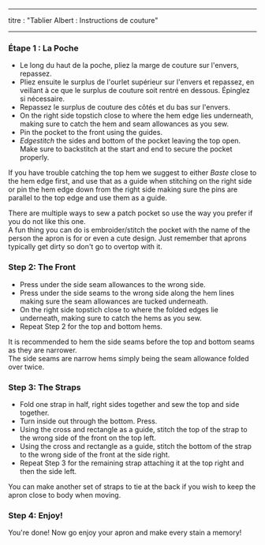 - - -
titre : "Tablier Albert : Instructions de couture"
- - -

### Étape 1 : La Poche

- Le long du haut de la poche, pliez la marge de couture sur l'envers, repassez.
- Pliez ensuite le surplus de l'ourlet supérieur sur l'envers et repassez, en veillant à ce que le surplus de couture soit rentré en dessous. Épinglez si nécessaire.
- Repassez le surplus de couture des côtés et du bas sur l'envers.
- On the right side topstich close to where the hem edge lies underneath, making sure to catch the hem and seam allowances as you sew.
- Pin the pocket to the front using the guides.
- _Edgestitch_ the sides and bottom of the pocket leaving the top open. Make sure to backstitch at the start and end to secure the pocket properly.

<Tip>

If you have trouble catching the top hem we suggest to either _Baste_ close to the hem edge first, and use that as a guide when stitching on the right side or pin the hem edge down from the right side making sure the pins are parallel to the top edge and use them as a guide.

</Tip>

<Note>

There are multiple ways to sew a patch pocket so use the way you prefer if you do not like this one.  
A fun thing you can do is embroider/stitch the pocket with the name of the person the apron is for or even a cute design. Just remember that aprons typically get dirty so don't go to overtop with it.

</Note>

### Step 2: The Front

- Press under the side seam allowances to the wrong side.
- Press under the side seams to the wrong side along the hem lines making sure the seam allowances are tucked underneath.
- On the right side topstich close to where the folded edges lie underneath, making sure to catch the hems as you sew.
- Repeat Step 2 for the top and bottom hems.

<Note>

It is recommended to hem the side seams before the top and bottom seams as they are narrower.  
The side seams are narrow hems simply being the seam allowance folded over twice.

</Note>

### Step 3: The Straps

- Fold one strap in half, right sides together and sew the top and side together.
- Turn inside out through the bottom. Press.
- Using the cross and rectangle as a guide, stitch the top of the strap to the wrong side of the front on the top left.
- Using the cross and rectangle as a guide, stitch the bottom of the strap to the wrong side of the front at the side right.
- Repeat Step 3 for the remaining strap attaching it at the top right and then the side left.

<Note>

You can make another set of straps to tie at the back if you wish to keep the apron close to body when moving.

</Note>

### Step 4: Enjoy!

You're done! Now go enjoy your apron and make every stain a memory!
